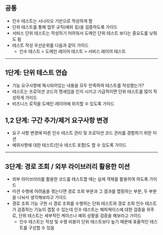 ## 공통

- 인수 테스트는 시나리오 기반으로 작성하게 함
- 단위 테스트를 통해 업무 규칙(예외 등)을 검증하도록 가이드
- 서비스 단위 테스트는 작성하기 어려워서 도메인 단위 테스트 보다는 중요도를 낮춰도 됨
- 테스트 작성 우선순위를 다음과 같이 가이드
  - 인수 테스트 > 도메인 레이어 테스트 > 서비스 레이어 테스트

---

## 1단계: 단위 테스트 연습

- 기능 요구사항에 제시되어있는 내용을 모두 만족하여 테스트를 작성했는가?
- 테스트는 프로덕션 코드의 명세임을 인지 시키고 가급적이면 단위 테스트를 많이 작성하게 가이드
- 비즈니스 로직을 도메인 레이어에 위치할 수 있도록 가이드

## 1,2 단계: 구간 추가/제거 요구사항 변경

- 요구 사항 변경에 따른 인수 테스트 관리 및 프로덕션 코드 관리를 경험하기 위한 미션
- 예외사항에 대한 테스트(인수 테스트 포함)도 할 수 있도록 가이드

---

## 3단계: 경로 조회 / 외부 라이브러리 활용한 미션

- 외부 라이브러리를 활용한 코드를 테스트할 때는 실제 객체를 활용하여 하도록 가이드
- 미션 수행에 어려움을 겪는다면 경로 조회 부분과 그 결과를 맵핑하는 부분, 두 부분을 나눠서 생각해보라고 가이드
- 경로 조회 기능 구현 시 경로 조회를 수행하는 단위 테스트와 경로 조회 인수 테스트가 검증하는 기능이 겹칠 수 있는데 인수 테스트는 해피케이스에 대한 검증을 위주로, 단위 테스트는 세부적인 케이스나 예외 상황을 검증을 해보라고 가이드
  - 인수 테스트는 작성 및 수행 비용이 단위 테스트보다 높기 때문에 효율적인 테스트를 구성할 수 있음
